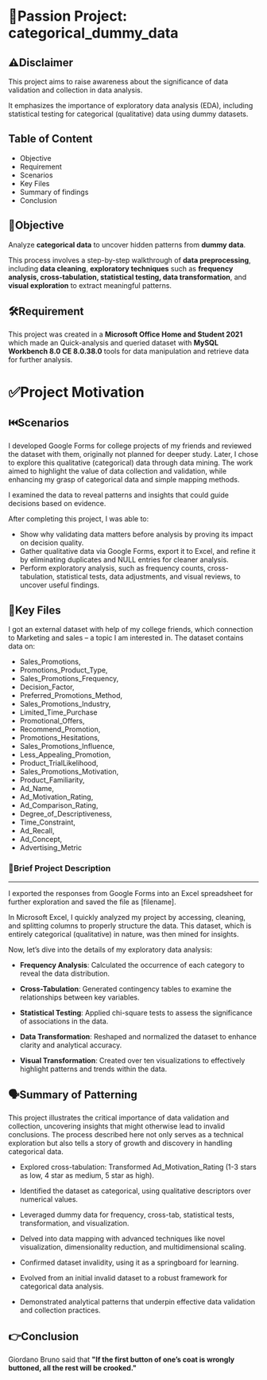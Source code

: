 # 📌Passion Project: categorical_dummy_data

## ⚠️Disclaimer
This project aims to raise awareness about the significance of data validation and collection in data analysis. 

It emphasizes the importance of exploratory data analysis (EDA), including statistical testing for categorical (qualitative) data using dummy datasets.

## Table of Content
   * Objective
   * Requirement
   * Scenarios
   * Key Files
   * Summary of findings
   * Conclusion

## **🎯Objective**
Analyze **categorical data** to uncover hidden patterns from **dummy data**. 

This process involves a step-by-step walkthrough of **data preprocessing**, including **data cleaning**, **exploratory techniques** such as **frequency analysis, cross-tabulation, statistical testing, data transformation**, and **visual exploration** to extract meaningful patterns.

## **🛠️Requirement**
This project was created in a **Microsoft Office Home and Student 2021** which made an Quick-analysis and queried dataset with **MySQL Workbench 8.0 CE 8.0.38.0** tools for data manipulation and 
retrieve data for further analysis.

# ✅Project Motivation

## **⏮️Scenarios**
I developed Google Forms for college projects of my friends and reviewed the dataset with them, originally not planned for deeper study. 
Later, I chose to explore this qualitative (categorical) data through data mining. The work aimed to highlight the value of data collection and validation, while enhancing my grasp of categorical data and simple mapping methods.

I examined the data to reveal patterns and insights that could guide decisions based on evidence.

After completing this project, I was able to:
* Show why validating data matters before analysis by proving its impact on decision quality.
* Gather qualitative data via Google Forms, export it to Excel, and refine it by eliminating duplicates and NULL entries for cleaner analysis.
* Perform exploratory analysis, such as frequency counts, cross-tabulation, statistical tests, data adjustments, and visual reviews, to uncover useful findings.

## **📁Key Files**
I got an external dataset with help of my college friends, which connection to Marketing and sales – a topic I am interested in. The dataset contains data on:

* Sales_Promotions,
* Promotions_Product_Type,
* Sales_Promotions_Frequency,
* Decision_Factor,
* Preferred_Promotions_Method,
* Sales_Promotions_Industry,
* Limited_Time_Purchase
* Promotional_Offers,
* Recommend_Promotion,
* Promotions_Hesitations,
* Sales_Promotions_Influence,
* Less_Appealing_Promotion,
* Product_TrialLikelihood,
* Sales_Promotions_Motivation,
* Product_Familiarity,
* Ad_Name,
* Ad_Motivation_Rating,
* Ad_Comparison_Rating,
* Degree_of_Descriptiveness,
* Time_Constraint,
* Ad_Recall,
* Ad_Concept,
* Advertising_Metric

### **💼Brief Project Description**
__________________
I exported the responses from Google Forms into an Excel spreadsheet for further exploration and saved the file as [filename]. 

In Microsoft Excel, I quickly analyzed my project by accessing, cleaning, and splitting columns to properly structure the data. This dataset, which is entirely categorical (qualitative) in nature, was then mined for insights. 

Now, let’s dive into the details of my exploratory data analysis:

* **Frequency Analysis**: Calculated the occurrence of each category to reveal the data distribution.


* **Cross-Tabulation**: Generated contingency tables to examine the relationships between key variables.


* **Statistical Testing**: Applied chi-square tests to assess the significance of associations in the data.


* **Data Transformation**: Reshaped and normalized the dataset to enhance clarity and analytical accuracy.


* **Visual Transformation**: Created over ten visualizations to effectively highlight patterns and trends within the data.


## **🗣️Summary of Patterning**
This project illustrates the critical importance of data validation and collection, uncovering insights that might otherwise lead to invalid conclusions. The process described here not only serves as a technical exploration but also tells a story of growth and discovery in handling categorical data.

* Explored cross-tabulation: Transformed Ad_Motivation_Rating (1-3 stars as low, 4 star as medium, 5 star as high).

* Identified the dataset as categorical, using qualitative descriptors over numerical values.

* Leveraged dummy data for frequency, cross-tab, statistical tests, transformation, and visualization.

* Delved into data mapping with advanced techniques like novel visualization, dimensionality reduction, and multidimensional scaling.

* Confirmed dataset invalidity, using it as a springboard for learning.

* Evolved from an initial invalid dataset to a robust framework for categorical data analysis.

* Demonstrated analytical patterns that underpin effective data validation and collection practices.


## **👉Conclusion**
Giordano Bruno said that **"If the first button of one’s coat is wrongly buttoned, all the rest will be crooked."**









